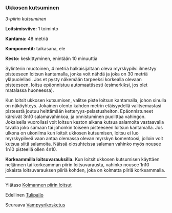 ### Ukkosen kutsuminen

*3-piirin kutsuminen* 

**Loitsimisviive:** 1 toiminto

**Kantama:** 48 metriä

**Komponentit:** taikasana, ele

**Kesto:** keskittyminen, enintään 10 minuuttia

Sylinterin muotoinen, 4 metriä halkaisijaltaan oleva myrskypilvi ilmestyy pisteeseen loitsun kantamalla, jonka voit nähdä ja joka on 30 metriä yläpuolellasi. Jos et pysty näkemään tarpeeksi korkealla olevaan pisteeseen, loitsu epäonnistuu automaattisesti (esimerkiksi, jos olet matalassa huoneessa).

Kun loitsit ukkosen kutsumisen, valitse piste loitsun kantamalla, johon sinulla on näköyhteys. Jokainen olento kahden metrin etäisyydellä valitsemastasi pisteestä joutuu heittämään ketteryys-pelastusheiton. Epäonnistuneet kärsivät 3n10 salamavahinkoa, ja onnistuminen puolittaa vahingon. Jokaisella vuorollasi voit loitsun keston aikana kutsua salamoita vastaavalla tavalla joko samaan tai johonkin toiseen pisteeseen loitsun kantamalla. Jos ulkona on ukonilma kun loitsit ukkosen kutsumisen, loitsu ei luo myrskypilveä vaan antaa olemassa olevan myrskyn komentoosi, jolloin voit kutsua siitä salamoita. Näissä olosuhteissa salaman vahinko myös nousee 1n10 pisteellä ollen 4n10.

**Korkeammilla loitsuvarauksilla.** Kun loitsit ukkosen kutsumisen käyttäen neljännen tai korkeamman piirin loitsuvarausta, vahinko nousee 1n10 jokaista loitsuvarauksen piiriä kohden, joka on kolmatta piiriä korkeammalla.

----

Ylätaso [Kolmannen piirin loitsut](3_piirin_loitsut.md)

Edellinen [Tulipallo](Tulipallo.md)

Seuraava [Vampyyrikosketus](Vampyyrikosketus.md)
